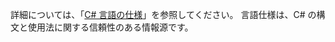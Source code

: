 詳細については、「[C# 言語の仕様](../../../../csharp/language-reference/language-specification.md)」を参照してください。 言語仕様は、C# の構文と使用法に関する信頼性のある情報源です。